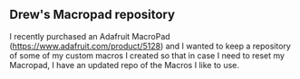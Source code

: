## Drew's Macropad repository

I recently purchased an Adafruit MacroPad (https://www.adafruit.com/product/5128) and I wanted to keep a repository of some of my custom macros I created so that in case I need to reset my Macropad, I have an updated repo of the Macros I like to use.

